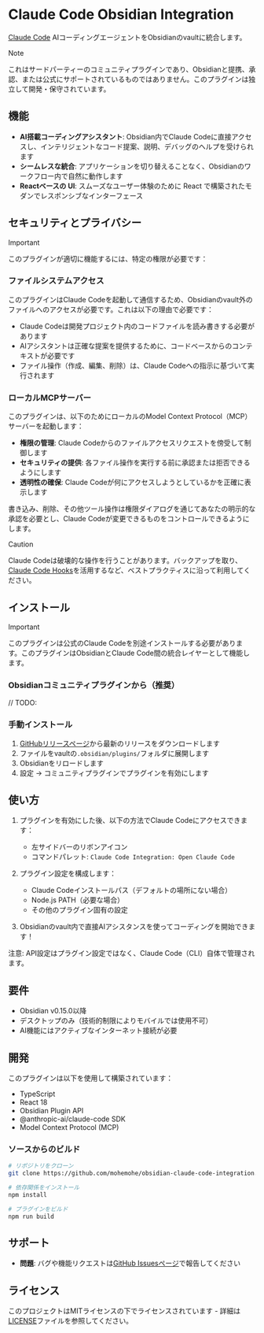 # Claude Code Obsidian Integration

[Claude Code](https://docs.anthropic.com/ja/docs/claude-code/overview) AIコーディングエージェントをObsidianのvaultに統合します。

> [!NOTE]
> これはサードパーティーのコミュニティプラグインであり、Obsidianと提携、承認、または公式にサポートされているものではありません。このプラグインは独立して開発・保守されています。

## 機能

- **AI搭載コーディングアシスタント**: Obsidian内でClaude Codeに直接アクセスし、インテリジェントなコード提案、説明、デバッグのヘルプを受けられます
- **シームレスな統合**: アプリケーションを切り替えることなく、Obsidianのワークフロー内で自然に動作します
- **Reactベースの UI**: スムーズなユーザー体験のために React で構築されたモダンでレスポンシブなインターフェース

## セキュリティとプライバシー

> [!IMPORTANT]
> このプラグインが適切に機能するには、特定の権限が必要です：

### ファイルシステムアクセス
このプラグインはClaude Codeを起動して通信するため、Obsidianのvault外のファイルへのアクセスが必要です。これは以下の理由で必要です：
- Claude Codeは開発プロジェクト内のコードファイルを読み書きする必要があります
- AIアシスタントは正確な提案を提供するために、コードベースからのコンテキストが必要です
- ファイル操作（作成、編集、削除）は、Claude Codeへの指示に基づいて実行されます

### ローカルMCPサーバー
このプラグインは、以下のためにローカルのModel Context Protocol（MCP）サーバーを起動します：
- **権限の管理**: Claude Codeからのファイルアクセスリクエストを傍受して制御します
- **セキュリティの提供**: 各ファイル操作を実行する前に承認または拒否できるようにします
- **透明性の確保**: Claude Codeが何にアクセスしようとしているかを正確に表示します

書き込み、削除、その他ツール操作は権限ダイアログを通じてあなたの明示的な承認を必要とし、Claude Codeが変更できるものをコントロールできるようにします。

> [!CAUTION]
> Claude Codeは破壊的な操作を行うことがあります。バックアップを取り、[Claude Code Hooks](https://docs.anthropic.com/en/docs/claude-code/hooks)を活用するなど、ベストプラクティスに沿って利用してください。

## インストール

> [!IMPORTANT]
> このプラグインは公式のClaude Codeを別途インストールする必要があります。このプラグインはObsidianとClaude Code間の統合レイヤーとして機能します。

### Obsidianコミュニティプラグインから（推奨）

// TODO:

### 手動インストール

1. [GitHubリリースページ](https://github.com/mohemohe/obsidian-claude-code-integration/releases)から最新のリリースをダウンロードします
2. ファイルをvaultの`.obsidian/plugins/`フォルダに展開します
3. Obsidianをリロードします
4. 設定 → コミュニティプラグインでプラグインを有効にします

## 使い方

1. プラグインを有効にした後、以下の方法でClaude Codeにアクセスできます：
   - 左サイドバーのリボンアイコン
   - コマンドパレット: `Claude Code Integration: Open Claude Code`
   
2. プラグイン設定を構成します：
   - Claude Codeインストールパス（デフォルトの場所にない場合）
   - Node.js PATH（必要な場合）
   - その他のプラグイン固有の設定
   
3. Obsidianのvault内で直接AIアシスタンスを使ってコーディングを開始できます！

注意: API設定はプラグイン設定ではなく、Claude Code（CLI）自体で管理されます。

## 要件

- Obsidian v0.15.0以降
- デスクトップのみ（技術的制限によりモバイルでは使用不可）
- AI機能にはアクティブなインターネット接続が必要

## 開発

このプラグインは以下を使用して構築されています：
- TypeScript
- React 18
- Obsidian Plugin API
- @anthropic-ai/claude-code SDK
- Model Context Protocol (MCP)

### ソースからのビルド

```bash
# リポジトリをクローン
git clone https://github.com/mohemohe/obsidian-claude-code-integration.git

# 依存関係をインストール
npm install

# プラグインをビルド
npm run build

```

## サポート

- **問題**: バグや機能リクエストは[GitHub Issuesページ](https://github.com/mohemohe/obsidian-claude-code-integration/issues)で報告してください

## ライセンス

このプロジェクトはMITライセンスの下でライセンスされています - 詳細は[LICENSE](LICENSE)ファイルを参照してください。
